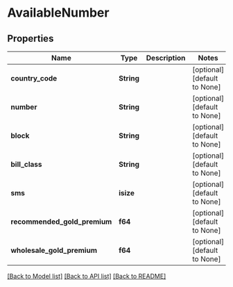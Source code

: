 # AvailableNumber

## Properties
Name | Type | Description | Notes
------------ | ------------- | ------------- | -------------
**country_code** | **String** |  | [optional] [default to None]
**number** | **String** |  | [optional] [default to None]
**block** | **String** |  | [optional] [default to None]
**bill_class** | **String** |  | [optional] [default to None]
**sms** | **isize** |  | [optional] [default to None]
**recommended_gold_premium** | **f64** |  | [optional] [default to None]
**wholesale_gold_premium** | **f64** |  | [optional] [default to None]

[[Back to Model list]](../README.md#documentation-for-models) [[Back to API list]](../README.md#documentation-for-api-endpoints) [[Back to README]](../README.md)


